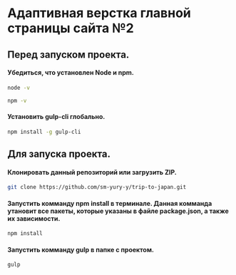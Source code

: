 # Адаптивная верстка главной страницы сайта №2

## Перед запуском проекта.

#### Убедиться, что установлен Node и npm.

```sh
node -v
```

```sh
npm -v
```

#### Установить gulp-cli глобально.

```sh
npm install -g gulp-cli
```

## Для запуска проекта.

#### Клонировать данный репозиторий или загрузить ZIP.

```sh
git clone https://github.com/sm-yury-y/trip-to-japan.git
```

#### Запустить комманду npm install в терминале. Данная комманда утановит все пакеты, которые указаны в файле package.json, а также их зависимости.

```sh
npm install
```

#### Запустить комманду gulp в папке с проектом.

```sh
gulp
```